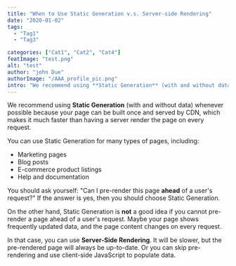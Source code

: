 ```yaml
---
title: "When to Use Static Generation v.s. Server-side Rendering"
date: "2020-01-02"
tags:
  - "Tag1"
  - "Tag3"

categories: ["Cat1", "Cat2", "Cat4"]
featImage: "test.png"
alt: "test"
author: "john Due"
authorImage: "/AAA_profile_pic.png"
intro: "We recommend using **Static Generation** (with and without data) whenever possible because your page can "
---
```


We recommend using **Static Generation** (with and without data) whenever possible because your page can be built once and served by CDN, which makes it much faster than having a server render the page on every request.

You can use Static Generation for many types of pages, including:

- Marketing pages
- Blog posts
- E-commerce product listings
- Help and documentation

You should ask yourself: "Can I pre-render this page **ahead** of a user's request?" If the answer is yes, then you should choose Static Generation.

On the other hand, Static Generation is **not** a good idea if you cannot pre-render a page ahead of a user's request. Maybe your page shows frequently updated data, and the page content changes on every request.

In that case, you can use **Server-Side Rendering**. It will be slower, but the pre-rendered page will always be up-to-date. Or you can skip pre-rendering and use client-side JavaScript to populate data.
